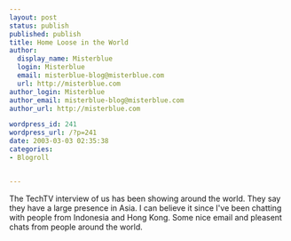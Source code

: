 ```yaml
---
layout: post
status: publish
published: publish
title: Home Loose in the World
author:
  display_name: Misterblue
  login: Misterblue
  email: misterblue-blog@misterblue.com
  url: http://misterblue.com
author_login: Misterblue
author_email: misterblue-blog@misterblue.com
author_url: http://misterblue.com

wordpress_id: 241
wordpress_url: /?p=241
date: 2003-03-03 02:35:38
categories:
- Blogroll


---
```

The TechTV interview of us has been showing around the world.  They say they have a large presence in Asia.  I can believe it since I've been chatting  with people from Indonesia and Hong Kong.  Some nice email and pleasent chats from people around the world.
